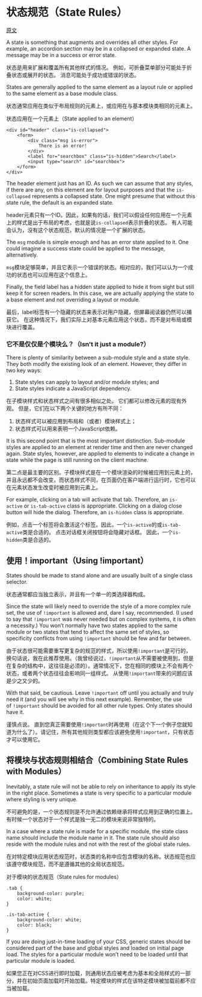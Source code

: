 # 状态规范（State Rules）

[原文](https://smacss.com/book/type-state)

A state is something that augments and overrides all other styles. For example, an accordion section may be in a collapsed or expanded state. A message may be in a success or error state.

状态是用来扩展和覆盖所有其他样式的情况。 例如，可折叠菜单部分可能处于折叠状态或展开的状态。 消息可能处于成功或错误的状态。

States are generally applied to the same element as a layout rule or applied to the same element as a base module class.

状态通常应用在类似于布局规则的元素上，或应用在与基本模块类相同的元素上。

状态应用在一个元素上（State applied to an element）

```
<div id="header" class="is-collapsed">
    <form>
        <div class="msg is-error">
            There is an error!
        </div>
        <label for="searchbox" class="is-hidden">Search</label>
        <input type="search" id="searchbox">
    </form>
</div>

```


The header element just has an ID. As such we can assume that any styles, if there are any, on this element are for layout purposes and that the `is-collapsed` represents a collapsed state. One might presume that without this state rule, the default is an expanded state.

header元素只有一个ID。因此，如果有的话，我们可以假设任何应用在一个元素上的样式是出于布局的考虑，也就是说`is-collapsed`表示折叠的状态。 有人可能会认为，没有这个状态规范，默认的情况是一个扩展的状态。

The `msg` module is simple enough and has an error state applied to it. One could imagine a success state could be applied to the message, alternatively.

`msg`模块足够简单，并且它表示一个错误的状态。相对应的，我们可以认为一个成功的状态也可以应用在这个信息上。

Finally, the field label has a hidden state applied to hide it from sight but still keep it for screen readers. In this case, we are actually applying the state to a base element and not overriding a layout or module.

最后，label标签有一个隐藏的状态来表示对用户隐藏，但屏幕阅读器仍然可以捕获它。 在这种情况下，我们实际上对基本元素应用这个状态，而不是对布局或模块进行覆盖。

### 它不是仅仅是个模块么？（Isnʼt it just a module?）

There is plenty of similarity between a sub-module style and a state style. They both modify the existing look of an element. However, they differ in two key ways:

1. State styles can apply to layout and/or module styles; and
2. State styles indicate a JavaScript dependency.

在子模块样式和状态样式之间有很多相似之处。 它们都可以修改元素的现有外观。 但是，它们在以下两个关键的地方有所不同：

1. 状态样式可以被应用到布局和（或者）模块样式上；
2. 状态样式可以用来表明一个JavaScript依赖。

It is this second point that is the most important distinction. Sub-module styles are applied to an element at render time and then are never changed again. State styles, however, are applied to elements to indicate a change in state while the page is still running on the client machine.

第二点是最主要的区别。子模块样式是在一个模块渲染的时候被应用到元素上的，并且永远都不会改变。而状态样式不同，在页面仍在客户端进行运行时，它也可以在元素状态发生改变时被应用到元素上。

For example, clicking on a tab will activate that tab. Therefore, an `is-active` or `is-tab-active` class is appropriate. Clicking on a dialog close button will hide the dialog. Therefore, an `is-hidden` class is appropriate.

例如，点击一个标签将会激活这个标签。因此，一个`is-active`的或`is-tab-active`类是合适的。 点击对话框关闭按钮将会隐藏对话框。 因此，一个`is-hidden`类是合适的。

## 使用！important（Using !important）

States should be made to stand alone and are usually built of a single class selector.

状态通常都应当独立表示，并且有一个单一的类选择器构成。

Since the state will likely need to override the style of a more complex rule set, the use of `!important` is allowed and, dare I say, recommended. (I used to say that `!important` was never needed but on complex systems, it is often a necessity.) You won’t normally have two states applied to the same module or two states that tend to affect the same set of styles, so specificity conflicts from using `!important` should be few and far between.

由于状态很可能需要重写更复杂的规范的样式，所以使用`!important`是可行的，换句话说，我在此推荐使用。（我曾经说过，`!important`从不需要被使用到，但是在复杂的结构中，这往往是必须的）。通常情况下，您在相同的模块上不会有两个状态，或者两个状态往往会影响同一组样式。 从使用`!important`带来的问题应该是少之又少的。

With that said, be cautious. Leave `!important` off until you actually and truly need it (and you will see why in this next example). Remember, the use of `!important` should be avoided for all other rule types. Only states should have it.

谨慎点说。 直到您真正需要使用`!important`时再使用（在这个下一个例子您就知道为什么了）。请记住，所有其他规则类型都应该避免使用`!important`，只有状态才可以使用它。

## 将模块与状态规则相结合（Combining State Rules with Modules）

Inevitably, a state rule will not be able to rely on inheritance to apply its style in the right place. Sometimes a state is very specific to a particular module where styling is very unique.

不可避免的是，一个状态规则是不允许通过依赖继承将样式应用到正确的位置上。 有时候一个状态对于一个样式是独一无二的模块来说非常独特的。

In a case where a state rule is made for a specific module, the state class name should include the module name in it. The state rule should also reside with the module rules and not with the rest of the global state rules.

在对特定模块应用状态规范时，状态类的名称中应包含模块的名称。状态规范也应该遵守模块规范，而不是遵循其他的全局状态规范。

对于模块的状态规范（State rules for modules）

```
.tab {
    background-color: purple;
    color: white;
}

.is-tab-active {
    background-color: white;
    color: black;
}
```

If you are doing just-in-time loading of your CSS, generic states should be considered part of the base and global styles and loaded on initial page load. The styles for a particular module wonʼt need to be loaded until that particular module is loaded.

如果您正在对CSS进行即时加载，则通用状态应被考虑为基本和全局样式的一部分，并在初始页面加载时开始加载。特定模块的样式在该特定模块被加载前都不应当被加载。
